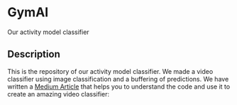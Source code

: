# GymAI
Our activity model classifier

## Description
This is the repository of our activity model classifier. We made a video classifier using image classification and a buffering of predictions.
We have written a [Medium Article](https://medium.com/apple-developer-academy-federico-ii/how-to-create-a-simple-video-classifier-machine-learning-model-using-createml-423bdb75e2a7?source=friends_link&sk=f5fc17643bfa0acdc475b6ec9ccaad1f) that helps you to understand the code and use it to create an amazing video classifier:

